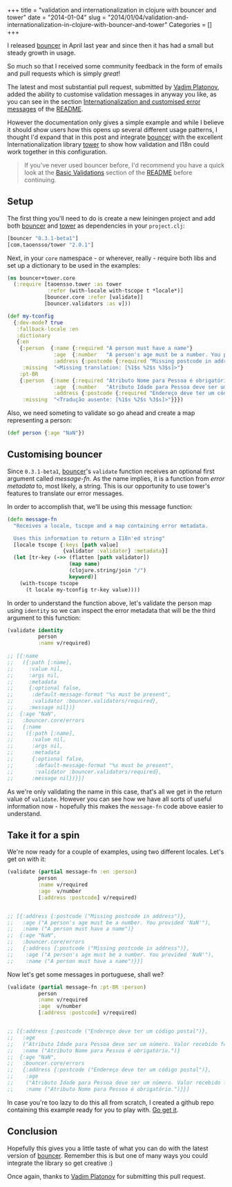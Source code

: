 +++
title = "validation and internationalization in clojure with bouncer and tower"
date = "2014-01-04"
slug = "2014/01/04/validation-and-internationalization-in-clojure-with-bouncer-and-tower"
Categories = []
+++

I released [bouncer](https://github.com/leonardoborges/bouncer) in April last year and since then it has had a small but steady growth in usage. 

So much so that I received some community feedback in the form of emails and pull requests which is simply *great*!

The latest and most substantial pull request, submitted by [Vadim Platonov](https://github.com/dm3), added the ability to customise validation messages in anyway you like, as you can see in the section [Internationalization and customised error messages](https://github.com/leonardoborges/bouncer#internationalization-and-customised-error-messages) of the [README](https://github.com/leonardoborges/bouncer/blob/master/README.md).

However the documentation only gives a simple example and while I believe it should show users how this opens up several different usage patterns, I thought I'd expand that in this post and integrate [bouncer](https://github.com/leonardoborges/bouncer) with the excellent Internationalization library [tower](https://github.com/ptaoussanis/tower) to show how validation and I18n could work together in this configuration.

> If you've never used bouncer before, I'd recommend you have a quick look at the [Basic Validations](https://github.com/leonardoborges/bouncer#basic-validations) section of the [README](https://github.com/leonardoborges/bouncer/blob/master/README.md) before continuing.

## Setup

The first thing you'll need to do is create a new leiningen project and add both [bouncer](https://github.com/leonardoborges/bouncer) and [tower](https://github.com/ptaoussanis/tower) as dependencies in your `project.clj`:

```clojure
[bouncer "0.3.1-beta1"]
[com.taoensso/tower "2.0.1"]
```

Next, in your `core` namespace - or wherever, really - require both libs and set up a dictionary to be used in the examples:

```clojure
(ns bouncer+tower.core
  (:require [taoensso.tower :as tower
             :refer (with-locale with-tscope t *locale*)]
            [bouncer.core :refer [validate]]
            [bouncer.validators :as v]))

(def my-tconfig
  {:dev-mode? true
   :fallback-locale :en
   :dictionary
   {:en
    {:person  {:name {:required "A person must have a name"}
               :age  {:number   "A person's age must be a number. You provided '%s'"}
               :address {:postcode {:required "Missing postcode in address"}}}
     :missing  "<Missing translation: [%1$s %2$s %3$s]>"}
    :pt-BR
    {:person  {:name {:required "Atributo Nome para Pessoa é obrigatório."}
               :age  {:number   "Atributo Idade para Pessoa deve ser um número. Valor recebido foi '%s'"}
               :address {:postcode {:required "Endereço deve ter um código postal"}}}
     :missing  "<Tradução ausente: [%1$s %2$s %3$s]>"}}})
```

Also, we need someting to validate so go ahead and create a map representing a person:

```clojure
(def person {:age "NaN"})
```

## Customising bouncer

Since `0.3.1-beta1`, [bouncer](https://github.com/leonardoborges/bouncer)'s `validate` function receives an optional first argument called *message-fn*. As the name implies, it is a function from *error metadata* to, most likely, a string. This is our opportunity to use tower's features to translate our error messages.

In order to accomplish that, we'll be using this message function:

```clojure
(defn message-fn
  "Receives a locale, tscope and a map containing error metadata.

  Uses this information to return a I18n'ed string"
  [locale tscope {:keys [path value]
                  {validator :validator} :metadata}]
  (let [tr-key (->> (flatten [path validator])
                    (map name)
                    (clojure.string/join "/")
                    keyword)]
    (with-tscope tscope
      (t locale my-tconfig tr-key value))))
```

In order to understand the function above, let's validate the person map using `identity` so we can inspect the error metadata that will be the third argument to this function:

```clojure
(validate identity
          person
          :name v/required)
          
;; [{:name
;;   ({:path [:name],
;;     :value nil,
;;     :args nil,
;;     :metadata
;;     {:optional false,
;;      :default-message-format "%s must be present",
;;      :validator :bouncer.validators/required},
;;     :message nil})}
;;  {:age "NaN",
;;   :bouncer.core/errors
;;   {:name
;;    ({:path [:name],
;;      :value nil,
;;      :args nil,
;;      :metadata
;;      {:optional false,
;;       :default-message-format "%s must be present",
;;       :validator :bouncer.validators/required},
;;      :message nil})}}]
```
As we're only validating the name in this case, that's all we get in the return value of `validate`. However you can see how we have all sorts of useful information now - hopefully this makes the `message-fn` code above easier to understand.

## Take it for a spin

We're now ready for a couple of examples, using two different locales. Let's get on with it:

```clojure
(validate (partial message-fn :en :person)
          person
          :name v/required
          :age  v/number
          [:address :postcode] v/required)


;; [{:address {:postcode ("Missing postcode in address")},
;;   :age ("A person's age must be a number. You provided 'NaN'"),
;;   :name ("A person must have a name")}
;;  {:age "NaN",
;;   :bouncer.core/errors
;;   {:address {:postcode ("Missing postcode in address")},
;;    :age ("A person's age must be a number. You provided 'NaN'"),
;;    :name ("A person must have a name")}}]
```

Now let's get some messages in portuguese, shall we?

```clojure
(validate (partial message-fn :pt-BR :person)
          person
          :name v/required
          :age  v/number
          [:address :postcode] v/required)


;; [{:address {:postcode ("Endereço deve ter um código postal")},
;;   :age
;;   ("Atributo Idade para Pessoa deve ser um número. Valor recebido foi 'NaN'"),
;;   :name ("Atributo Nome para Pessoa é obrigatório.")}
;;  {:age "NaN",
;;   :bouncer.core/errors
;;   {:address {:postcode ("Endereço deve ter um código postal")},
;;    :age
;;    ("Atributo Idade para Pessoa deve ser um número. Valor recebido foi 'NaN'"),
;;    :name ("Atributo Nome para Pessoa é obrigatório.")}}]
```

In case you're too lazy to do this all from scratch, I created a github repo containing this example ready for you to play with. [Go get it](https://github.com/leonardoborges/bouncer-tower).

## Conclusion

Hopefully this gives you a little taste of what you can do with the latest version of [bouncer](https://github.com/leonardoborges/bouncer). Remember this is but one of many ways you could integrate the library so get creative :)

Once again, thanks to [Vadim Platonov](https://github.com/dm3) for submitting this pull request.
